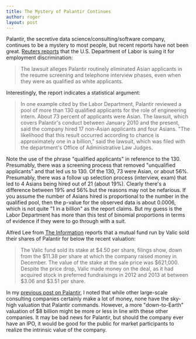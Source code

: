 ```yaml
---
title: The Mystery of Palantir Continues
author: roger
layout: post
---
```


Palantir, the secretive data science/consulting/software company, continues to be a mystery to most people, but recent reports have not been great. [Reuters reports](http://www.nytimes.com/reuters/2016/09/26/business/26reuters-palantir-tech-discrimination-lawsuit.html?smprod=nytcore-iphone&smid=nytcore-iphone-share&_r=0) that the U.S. Department of Labor is suing it for employment discrimination:

> The lawsuit alleges Palantir routinely eliminated Asian applicants in the resume screening and telephone interview phases, even when they were as qualified as white applicants.

Interestingly, the report indicates a statistical argument:

> In one example cited by the Labor Department, Palantir reviewed a pool of more than 130 qualified applicants for the role of engineering intern. About 73 percent of applicants were Asian. The lawsuit, which covers Palantir's conduct between January 2010 and the present, said the company hired 17 non-Asian applicants and four Asians. "The likelihood that this result occurred according to chance is approximately one in a billion," said the lawsuit, which was filed with the department's Office of Administrative Law Judges.

Note the use of the phrase "qualified applicants" in reference to the 130. Presumably, there was a screening process that removed "unqualified applicants" and that led us to 130. Of the 130, 73 were Asian, or about 56%. Presumably, there was a follow up selection process (interview, exam) that led to 4 Asians being hired out of 21 (about 19%). Clearly there's a difference between 19% and 56% but the reasons may not be nefarious. If you assume the number of Asians hired is proportional to the number in the qualified pool, then the p-value for the observed data is about 0.0006, which is not quite "1 in a billion" as the report claims. But my guess is the Labor Department has more than this test of binomial proportions in terms of evidence if they were to go through with a suit. 

Alfred Lee from [The Information](http://go.theinformation.com/r958P12lLdw) reports that a mutual fund run by Valic sold their shares of Palantir for below the recent valuation:

> The Valic fund sold its stake at $4.50 per share, filings show, down from the $11.38 per share at which the company raised money in December. The value of the stake at the sale price was $621,000. Despite the price drop, Valic made money on the deal, as it had acquired stock in preferred fundraisings in 2012 and 2013 at between $3.06 and $3.51 per share.

In my [previous post on Palantir](http://simplystatistics.org/2016/05/11/palantir-struggles/), I noted that while other large-scale consulting companies certainly make a lot of money, none have the sky-high valuation that Palantir commands. However, a more "down-to-Earth" valuation of $8 billion might be more or less in line with these other companies. It may be bad news for Palantir, but should the company ever have an IPO, it would be good for the public for market participants to realize the intrinsic value of the company.
